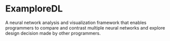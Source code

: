 # ExamploreDL
A neural network analysis and visualization framework that enables programmers to compare and contrast multiple neural networks and explore design decision made by other programmers.
